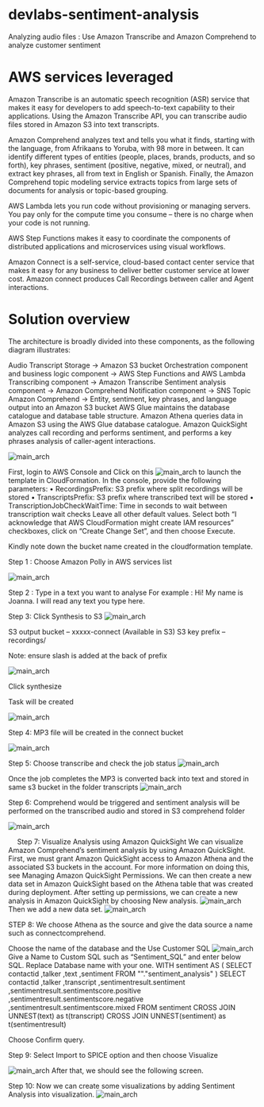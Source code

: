 # devlabs-sentiment-analysis
Analyzing audio files : Use Amazon Transcribe and Amazon Comprehend to analyze customer sentiment

# AWS services leveraged
Amazon Transcribe is an automatic speech recognition (ASR) service that makes it easy for developers to add speech-to-text capability to their applications. Using the Amazon Transcribe API, you can transcribe audio files stored in Amazon S3 into text transcripts.

Amazon Comprehend analyzes text and tells you what it finds, starting with the language, from Afrikaans to Yoruba, with 98 more in between. It can identify different types of entities (people, places, brands, products, and so forth), key phrases, sentiment (positive, negative, mixed, or neutral), and extract key phrases, all from text in English or Spanish. Finally, the Amazon Comprehend topic modeling service extracts topics from large sets of documents for analysis or topic-based grouping.

AWS Lambda lets you run code without provisioning or managing servers. You pay only for the compute time you consume – there is no charge when your code is not running.

AWS Step Functions makes it easy to coordinate the components of distributed applications and microservices using visual workflows.

Amazon Connect is a self-service, cloud-based contact center service that makes it easy for any business to deliver better customer service at lower cost. Amazon connect produces Call Recordings between caller and Agent interactions.


# Solution overview
The architecture is broadly divided into these components, as the following diagram illustrates:

Audio Transcript Storage → Amazon S3 bucket
Orchestration component and business logic component → AWS Step Functions and AWS Lambda
Transcribing component → Amazon Transcribe
Sentiment analysis component → Amazon Comprehend
Notification component → SNS Topic
Amazon Comprehend → Entity, sentiment, key phrases, and language output into an Amazon S3 bucket
AWS Glue maintains the database catalogue and database table structure. Amazon Athena queries data in Amazon S3 using the AWS Glue database catalogue.
Amazon QuickSight analyzes call recording and performs sentiment, and performs a key phrases analysis of caller-agent interactions.

![main_arch](./images/main.gif)

First, login to AWS Console and Click on this ![main_arch](./template/sentiment-analysis.yaml) to launch the template in CloudFormation.
In the console, provide the following parameters:
•	RecordingsPrefix: S3 prefix where split recordings will be stored
•	TranscriptsPrefix: S3 prefix where transcribed text will be stored
•	TranscriptionJobCheckWaitTime: Time in seconds to wait between transcription wait checks
Leave all other default values. Select both “I acknowledge that AWS CloudFormation might create IAM resources” checkboxes, click on “Create Change Set”, and then choose Execute.

Kindly note down the bucket name created in the cloudformation template.

Step 1 : Choose Amazon Polly in AWS services list

![main_arch](./images/Step-1.png)


Step 2 : Type in a text you want to analyse
For example : Hi! My name is Joanna. I will read any text you type here.

Step 3: Click Synthesis to S3
![main_arch](./images/Step-2.png)
 


S3 output bucket – xxxxx-connect  (Available in S3)
S3 key prefix – recordings/

Note: ensure slash is added at the back of prefix
 
 ![main_arch](./images/Step-3.png)

Click synthesize

Task will be created

 ![main_arch](./images/Step-3-1.png)


Step 4: MP3 file will be created in the connect bucket

 ![main_arch](./images/Step-4.png)

Step 5: Choose transcribe and check the job status
 ![main_arch](./images/Step-5.png)

Once the job completes the MP3 is converted back into text and stored in same s3 bucket in the folder transcripts
 ![main_arch](./images/Step-5-1.png)

Step 6: Comprehend would be triggered and sentiment analysis will be performed on the transcribed audio and stored in S3 comprehend folder

 
![main_arch](./images/Step-6.png)



 
Step 7: Visualize Analysis using Amazon QuickSight
We can visualize Amazon Comprehend’s sentiment analysis by using Amazon QuickSight. First, we must grant Amazon QuickSight access to Amazon Athena and the associated S3 buckets in the account. For more information on doing this, see Managing Amazon QuickSight Permissions. We can then create a new data set in Amazon QuickSight based on the Athena table that was created during deployment.
After setting up permissions, we can create a new analysis in Amazon QuickSight by choosing New analysis.
![main_arch](./images/Step-7.png) 
Then we add a new data set.
![main_arch](./images/Step-7-1.png)

STEP 8: We choose Athena as the source and give the data source a name such as connectcomprehend.
 
Choose the name of the database and the Use Customer SQL
![main_arch](./images/Step-8.png)
Give a Name to Custom SQL such as “Sentiment_SQL” and enter below SQL. Replace Database name <YOUR DATABASE NAME> with your one.
WITH sentiment AS (
  SELECT
    contactid
    ,talker
    ,text
    ,sentiment
  FROM
    "<YOUR DATABASE NAME>"."sentiment_analysis"
)
SELECT
  contactid
  ,talker
  ,transcript
  ,sentimentresult.sentiment
  ,sentimentresult.sentimentscore.positive
  ,sentimentresult.sentimentscore.negative
  ,sentimentresult.sentimentscore.mixed
FROM
  sentiment
  CROSS JOIN UNNEST(text) as t(transcript)
  CROSS JOIN UNNEST(sentiment) as t(sentimentresult)

Choose Confirm query.
 
Step 9: Select Import to SPICE option and then choose Visualize

![main_arch](./images/Step-8-1.png)
After that, we should see the following screen.
 
Step 10: Now we can create some visualizations by adding Sentiment Analysis into visualization.
![main_arch](./images/Step-9.png)



